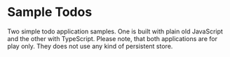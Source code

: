 # Sample Todos
Two simple todo application samples. One is built with plain old JavaScript and the other with TypeScript. Please note, that both applications are for play only. They does not use any kind of persistent store.

